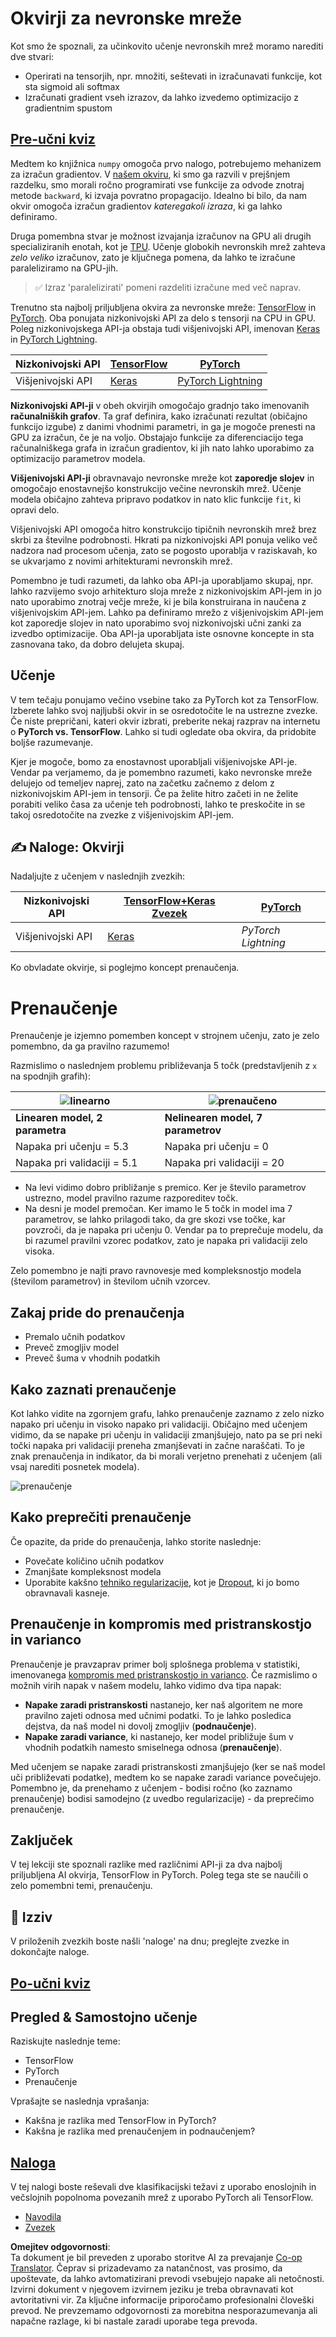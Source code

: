 <!--
CO_OP_TRANSLATOR_METADATA:
{
  "original_hash": "2b544f20b796402507fb05a0df893323",
  "translation_date": "2025-08-25T23:53:25+00:00",
  "source_file": "lessons/3-NeuralNetworks/05-Frameworks/README.md",
  "language_code": "sl"
}
-->
# Okvirji za nevronske mreže

Kot smo že spoznali, za učinkovito učenje nevronskih mrež moramo narediti dve stvari:

* Operirati na tensorjih, npr. množiti, seštevati in izračunavati funkcije, kot sta sigmoid ali softmax
* Izračunati gradient vseh izrazov, da lahko izvedemo optimizacijo z gradientnim spustom

## [Pre-učni kviz](https://ff-quizzes.netlify.app/en/ai/quiz/9)

Medtem ko knjižnica `numpy` omogoča prvo nalogo, potrebujemo mehanizem za izračun gradientov. V [našem okviru](../../../../../lessons/3-NeuralNetworks/04-OwnFramework/OwnFramework.ipynb), ki smo ga razvili v prejšnjem razdelku, smo morali ročno programirati vse funkcije za odvode znotraj metode `backward`, ki izvaja povratno propagacijo. Idealno bi bilo, da nam okvir omogoča izračun gradientov *kateregakoli izraza*, ki ga lahko definiramo.

Druga pomembna stvar je možnost izvajanja izračunov na GPU ali drugih specializiranih enotah, kot je [TPU](https://en.wikipedia.org/wiki/Tensor_Processing_Unit). Učenje globokih nevronskih mrež zahteva *zelo veliko* izračunov, zato je ključnega pomena, da lahko te izračune paraleliziramo na GPU-jih.

> ✅ Izraz 'paralelizirati' pomeni razdeliti izračune med več naprav.

Trenutno sta najbolj priljubljena okvira za nevronske mreže: [TensorFlow](http://TensorFlow.org) in [PyTorch](https://pytorch.org/). Oba ponujata nizkonivojski API za delo s tensorji na CPU in GPU. Poleg nizkonivojskega API-ja obstaja tudi višjenivojski API, imenovan [Keras](https://keras.io/) in [PyTorch Lightning](https://pytorchlightning.ai/).

Nizkonivojski API | [TensorFlow](http://TensorFlow.org) | [PyTorch](https://pytorch.org/)
------------------|-------------------------------------|--------------------------------
Višjenivojski API | [Keras](https://keras.io/) | [PyTorch Lightning](https://pytorchlightning.ai/)

**Nizkonivojski API-ji** v obeh okvirjih omogočajo gradnjo tako imenovanih **računalniških grafov**. Ta graf definira, kako izračunati rezultat (običajno funkcijo izgube) z danimi vhodnimi parametri, in ga je mogoče prenesti na GPU za izračun, če je na voljo. Obstajajo funkcije za diferenciacijo tega računalniškega grafa in izračun gradientov, ki jih nato lahko uporabimo za optimizacijo parametrov modela.

**Višjenivojski API-ji** obravnavajo nevronske mreže kot **zaporedje slojev** in omogočajo enostavnejšo konstrukcijo večine nevronskih mrež. Učenje modela običajno zahteva pripravo podatkov in nato klic funkcije `fit`, ki opravi delo.

Višjenivojski API omogoča hitro konstrukcijo tipičnih nevronskih mrež brez skrbi za številne podrobnosti. Hkrati pa nizkonivojski API ponuja veliko več nadzora nad procesom učenja, zato se pogosto uporablja v raziskavah, ko se ukvarjamo z novimi arhitekturami nevronskih mrež.

Pomembno je tudi razumeti, da lahko oba API-ja uporabljamo skupaj, npr. lahko razvijemo svojo arhitekturo sloja mreže z nizkonivojskim API-jem in jo nato uporabimo znotraj večje mreže, ki je bila konstruirana in naučena z višjenivojskim API-jem. Lahko pa definiramo mrežo z višjenivojskim API-jem kot zaporedje slojev in nato uporabimo svoj nizkonivojski učni zanki za izvedbo optimizacije. Oba API-ja uporabljata iste osnovne koncepte in sta zasnovana tako, da dobro delujeta skupaj.

## Učenje

V tem tečaju ponujamo večino vsebine tako za PyTorch kot za TensorFlow. Izberete lahko svoj najljubši okvir in se osredotočite le na ustrezne zvezke. Če niste prepričani, kateri okvir izbrati, preberite nekaj razprav na internetu o **PyTorch vs. TensorFlow**. Lahko si tudi ogledate oba okvira, da pridobite boljše razumevanje.

Kjer je mogoče, bomo za enostavnost uporabljali višjenivojske API-je. Vendar pa verjamemo, da je pomembno razumeti, kako nevronske mreže delujejo od temeljev naprej, zato na začetku začnemo z delom z nizkonivojskim API-jem in tensorji. Če pa želite hitro začeti in ne želite porabiti veliko časa za učenje teh podrobnosti, lahko te preskočite in se takoj osredotočite na zvezke z višjenivojskim API-jem.

## ✍️ Naloge: Okvirji

Nadaljujte z učenjem v naslednjih zvezkih:

Nizkonivojski API | [TensorFlow+Keras Zvezek](../../../../../lessons/3-NeuralNetworks/05-Frameworks/IntroKerasTF.ipynb) | [PyTorch](../../../../../lessons/3-NeuralNetworks/05-Frameworks/IntroPyTorch.ipynb)
------------------|-------------------------------------|--------------------------------
Višjenivojski API | [Keras](../../../../../lessons/3-NeuralNetworks/05-Frameworks/IntroKeras.ipynb) | *PyTorch Lightning*

Ko obvladate okvirje, si poglejmo koncept prenaučenja.

# Prenaučenje

Prenaučenje je izjemno pomemben koncept v strojnem učenju, zato je zelo pomembno, da ga pravilno razumemo!

Razmislimo o naslednjem problemu približevanja 5 točk (predstavljenih z `x` na spodnjih grafih):

![linearno](../../../../../translated_images/overfit1.f24b71c6f652e59e6bed7245ffbeaecc3ba320e16e2221f6832b432052c4da43.sl.jpg) | ![prenaučeno](../../../../../translated_images/overfit2.131f5800ae10ca5e41d12a411f5f705d9ee38b1b10916f284b787028dd55cc1c.sl.jpg)
-------------------------|--------------------------
**Linearen model, 2 parametra** | **Nelinearen model, 7 parametrov**
Napaka pri učenju = 5.3 | Napaka pri učenju = 0
Napaka pri validaciji = 5.1 | Napaka pri validaciji = 20

* Na levi vidimo dobro približanje s premico. Ker je število parametrov ustrezno, model pravilno razume razporeditev točk.
* Na desni je model premočan. Ker imamo le 5 točk in model ima 7 parametrov, se lahko prilagodi tako, da gre skozi vse točke, kar povzroči, da je napaka pri učenju 0. Vendar pa to preprečuje modelu, da bi razumel pravilni vzorec podatkov, zato je napaka pri validaciji zelo visoka.

Zelo pomembno je najti pravo ravnovesje med kompleksnostjo modela (številom parametrov) in številom učnih vzorcev.

## Zakaj pride do prenaučenja

  * Premalo učnih podatkov
  * Preveč zmogljiv model
  * Preveč šuma v vhodnih podatkih

## Kako zaznati prenaučenje

Kot lahko vidite na zgornjem grafu, lahko prenaučenje zaznamo z zelo nizko napako pri učenju in visoko napako pri validaciji. Običajno med učenjem vidimo, da se napake pri učenju in validaciji zmanjšujejo, nato pa se pri neki točki napaka pri validaciji preneha zmanjševati in začne naraščati. To je znak prenaučenja in indikator, da bi morali verjetno prenehati z učenjem (ali vsaj narediti posnetek modela).

![prenaučenje](../../../../../translated_images/Overfitting.408ad91cd90b4371d0a81f4287e1409c359751adeb1ae450332af50e84f08c3e.sl.png)

## Kako preprečiti prenaučenje

Če opazite, da pride do prenaučenja, lahko storite naslednje:

 * Povečate količino učnih podatkov
 * Zmanjšate kompleksnost modela
 * Uporabite kakšno [tehniko regularizacije](../../4-ComputerVision/08-TransferLearning/TrainingTricks.md), kot je [Dropout](../../4-ComputerVision/08-TransferLearning/TrainingTricks.md#Dropout), ki jo bomo obravnavali kasneje.

## Prenaučenje in kompromis med pristranskostjo in varianco

Prenaučenje je pravzaprav primer bolj splošnega problema v statistiki, imenovanega [kompromis med pristranskostjo in varianco](https://en.wikipedia.org/wiki/Bias%E2%80%93variance_tradeoff). Če razmislimo o možnih virih napak v našem modelu, lahko vidimo dva tipa napak:

* **Napake zaradi pristranskosti** nastanejo, ker naš algoritem ne more pravilno zajeti odnosa med učnimi podatki. To je lahko posledica dejstva, da naš model ni dovolj zmogljiv (**podnaučenje**).
* **Napake zaradi variance**, ki nastanejo, ker model približuje šum v vhodnih podatkih namesto smiselnega odnosa (**prenaučenje**).

Med učenjem se napake zaradi pristranskosti zmanjšujejo (ker se naš model uči približevati podatke), medtem ko se napake zaradi variance povečujejo. Pomembno je, da prenehamo z učenjem - bodisi ročno (ko zaznamo prenaučenje) bodisi samodejno (z uvedbo regularizacije) - da preprečimo prenaučenje.

## Zaključek

V tej lekciji ste spoznali razlike med različnimi API-ji za dva najbolj priljubljena AI okvirja, TensorFlow in PyTorch. Poleg tega ste se naučili o zelo pomembni temi, prenaučenju.

## 🚀 Izziv

V priloženih zvezkih boste našli 'naloge' na dnu; preglejte zvezke in dokončajte naloge.

## [Po-učni kviz](https://ff-quizzes.netlify.app/en/ai/quiz/10)

## Pregled & Samostojno učenje

Raziskujte naslednje teme:

- TensorFlow
- PyTorch
- Prenaučenje

Vprašajte se naslednja vprašanja:

- Kakšna je razlika med TensorFlow in PyTorch?
- Kakšna je razlika med prenaučenjem in podnaučenjem?

## [Naloga](lab/README.md)

V tej nalogi boste reševali dve klasifikacijski težavi z uporabo enoslojnih in večslojnih popolnoma povezanih mrež z uporabo PyTorch ali TensorFlow.

* [Navodila](lab/README.md)
* [Zvezek](../../../../../lessons/3-NeuralNetworks/05-Frameworks/lab/LabFrameworks.ipynb)

**Omejitev odgovornosti**:  
Ta dokument je bil preveden z uporabo storitve AI za prevajanje [Co-op Translator](https://github.com/Azure/co-op-translator). Čeprav si prizadevamo za natančnost, vas prosimo, da upoštevate, da lahko avtomatizirani prevodi vsebujejo napake ali netočnosti. Izvirni dokument v njegovem izvirnem jeziku je treba obravnavati kot avtoritativni vir. Za ključne informacije priporočamo profesionalni človeški prevod. Ne prevzemamo odgovornosti za morebitna nesporazumevanja ali napačne razlage, ki bi nastale zaradi uporabe tega prevoda.